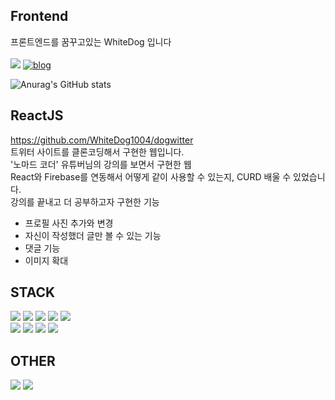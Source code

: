 ## Frontend

프론트엔드를 꿈꾸고있는 WhiteDog 입니다 </br></br>
<img src="https://img.shields.io/badge/whitedog.lee1004@gmail.com-EA4335?style=flat-square&logo=gmail&logoColor=white"/>
[![blog](https://img.shields.io/badge/Blog-03C75A?style=flat-square&logo=blogger&logoColor=white)](https://blog.naver.com/baek_dog)

![Anurag's GitHub stats](https://github-readme-stats.vercel.app/api?username=WhiteDog1004&show_icons=true&theme=radical)

## ReactJS
https://github.com/WhiteDog1004/dogwitter </br>
트위터 사이트를 클론코딩해서 구현한 웹입니다.</br>
'노마드 코더' 유튜버님의 강의를 보면서 구현한 웹</br>
React와 Firebase를 연동해서 어떻게 같이 사용할 수 있는지, CURD 배울 수 있었습니다.</br>
강의를 끝내고 더 공부하고자 구현한 기능</br>
- 프로필 사진 추가와 변경</br>
- 자신이 작성했더 글만 볼 수 있는 기능</br>
- 댓글 기능</br>
- 이미지 확대</br>


## STACK

<img src="https://img.shields.io/badge/HTML5-E34F26?style=flat-square&logo=html5&logoColor=white"/> <img src="https://img.shields.io/badge/CSS-1572B6?style=flat-square&logo=css3&logoColor=white"/> 
<img src="https://img.shields.io/badge/Javascript-F7DF1E?style=flat-square&logo=javascript&logoColor=white"/> <img src="https://img.shields.io/badge/Jquery-0769AD?style=flat-square&logo=jquery&logoColor=white"/>
<img src="https://img.shields.io/badge/React-informational?style=flat-square&logo=react&logoColor=#F7DF1E"/> </br>
<img src="https://img.shields.io/badge/Firebase-informational?style=flat-square&logo=firebase&logoColor=yellow"/> <img src="https://img.shields.io/badge/Github-181717?style=flat-square&logo=github&logoColor=white"/> <img src="https://img.shields.io/badge/Bootstrap-7952B3?style=flat-square&logo=bootstrap&logoColor=white"/> <img src="https://img.shields.io/badge/Node.js-339933?style=flat-square&logo=node.js&logoColor=white"/>

## OTHER

<img src="https://img.shields.io/badge/Photoshop-31A8FF?style=flat-square&logo=adobephotoshop&logoColor=white"/> <img src="https://img.shields.io/badge/Illustrator-FF9A00?style=flat-square&logo=adobeillustrator&logoColor=white"/>

